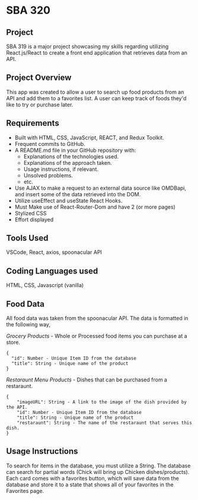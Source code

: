 # SBA 320
## Project
SBA 319 is a major project showcasing my skills regarding utilizing React.js/React to create a front end application that retrieves data from an API.

## Project Overview
This app was created to allow a user to search up food products from an API and add them to a favorites list. A user can keep track of foods they'd like to try or purchase later.

## Requirements
- Built with HTML, CSS, JavaScript, REACT, and Redux Toolkit.
- Frequent commits to GitHub.
- A README.md file in your GitHub repository with:
    - Explanations of the technologies used.
    - Explanations of the approach taken.
    - Usage instructions, if relevant.
    - Unsolved problems.
    - etc.
- Use AJAX to make a request to an external data source like OMDBapi, and insert some of the data retrieved into the DOM.
- Utilize useEffect and useState React Hooks.
- Must Make use of React-Router-Dom and have 2 (or more pages)
- Stylized CSS
- Effort displayed

## Tools Used
VSCode, React, axios, spoonacular API

## Coding Languages used
HTML, CSS, Javascript (vanilla) 

## Food Data
All food data was taken from the spoonacular API. The data is formatted in the following way,

*Grocery Products* - Whole or Processed food items you can purchase at a store.

```
{
  "id": Number - Unique Item ID from the database
  "title": String - Unique name of the product
}
```

*Restaraunt Menu Products* - Dishes that can be purchased from a restaraunt.

```
{
    "imageURL": String - A link to the image of the dish provided by the API.
    "id": Number - Unique Item ID from the database
    "title": String - Unique name of the product
    "restaraunt": String - The name of the restaraunt that serves this dish.
}
```

## Usage Instructions
To search for items in the database, you must utilize a String. The database can search for partial words (Chick will bring up Chicken dishes/products).
Each card comes with a favorites button, which will save data from the database and store it to a state that shows all of your favorites in the Favorites page.